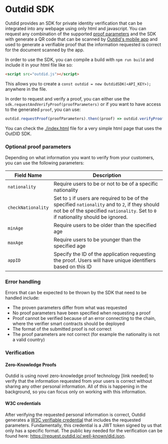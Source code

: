 # Outdid SDK

Outdid provides an SDK for private identity verification that can be integrated into any webpage using only html and javascript. You can request any combination of the supported [proof parameters](#optional-proof-parameters) and the SDK with generate a QR code that can be scanned by [Outdid's mobile app](https://outdid.io/download) and used to generate a verifiable proof that the information requested is correct for the document scanned by the app.

In order to use the SDK, you can compile a build with `npm run build` and include it in your html file like so:

```html
<script src="outdid.js"></script>
```

This allows you to create a `const outdid = new OutdidSDK(<API_KEY>);` anywhere in the file.

In order to request and verify a proof, you can either use the `sdk.requestAndVerifyProof(proofParameters)` or if you want to have access to the generated `proof`, you can use:

```js
outdid.requestProof(proofParameters).then((proof) => outdid.verifyProof(proof));
```

You can check the [./index.html](./index.html) file for a very simple html page that uses the OutDID SDK.

### Optional proof parameters

Depending on what information you want to verify from your customers, you can use the following parameters:

| Field Name         | Description                                                                                                                                                                          |
| ------------------ | ------------------------------------------------------------------------------------------------------------------------------------------------------------------------------------ |
| `nationality`      | Require users to be or not to be of a specific nationality                                                                                                                           |
| `checkNationality` | Set to `1` if users are required to be of the specified `nationality` and to `2`, if they should not be of the specified `nationality`. Set to `0` if nationality should be ignored. |
| `minAge`           | Require users to be older than the specified age                                                                                                                                     |
| `maxAge`           | Require users to be younger than the specified age                                                                                                                                   |
| `appID`            | Specify the ID of the application requesting the proof. Users will have unique identifiers based on this ID                                                                          |

### Error handling

Errors that can be expected to be thrown by the SDK that need to be handled include:

- The proven parameters differ from what was requested
- No proof parameters have been specified when requesting a proof
- Proof cannot be verified because of an error connecting to the chain, where the verifier smart contracts should be deployed
- The format of the submitted proof is not correct
- The proof parameters are not correct (for example the nationality is not a valid country)

### Verification

#### Zero-Knowledge Proofs

Outdid is using novel zero-knowledge proof technology [link needed] to verify that the information requested from your users is correct without sharing any other personal information. All of this is happening in the background, so you can focus only on working with this information.

#### W3C credentials

After verifying the requested personal information is correct, Outdid generates a [W3C verifiable credential](https://www.w3.org/TR/vc-data-model/) that includes the requested parameters. Fundamentally, this credential is a JWT token signed by us that only has a specific format. The public key needed for the verification can be found here: https://request.outdid.io/.well-known/did.json.

